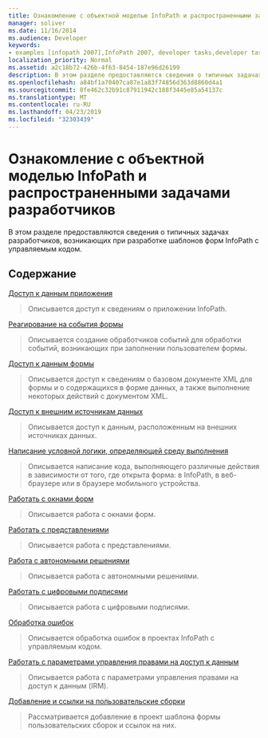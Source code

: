 ```yaml
---
title: Ознакомление с объектной моделью InfoPath и распространенными задачами разработчиков
manager: soliver
ms.date: 11/16/2014
ms.audience: Developer
keywords:
- examples [infopath 2007],InfoPath 2007, developer tasks,developer tasks [InfoPath 2007],InfoPath 2007, object models,object models [InfoPath 2007]
localization_priority: Normal
ms.assetid: a2c18b72-426b-4f63-8454-187e96d26199
description: В этом разделе предоставляются сведения о типичных задачах разработчиков, возникающих при разработке шаблонов форм InfoPath с управляемым кодом.
ms.openlocfilehash: a84bf1a70407ca87e1a83f74856d363d8860d4a1
ms.sourcegitcommit: 8fe462c32b91c87911942c188f3445e85a54137c
ms.translationtype: MT
ms.contentlocale: ru-RU
ms.lasthandoff: 04/23/2019
ms.locfileid: "32303439"
---
```

# <a name="understanding-the-infopath-object-model-and-common-developer-tasks"></a>Ознакомление с объектной моделью InfoPath и распространенными задачами разработчиков

В этом разделе предоставляются сведения о типичных задачах разработчиков, возникающих при разработке шаблонов форм InfoPath с управляемым кодом.
  
## <a name="in-this-section"></a>Содержание

[Доступ к данным приложения](how-to-access-application-data.md)
  
> Описывается доступ к сведениям о приложении InfoPath.
    
[Реагирование на события формы](how-to-respond-to-form-events.md)
  
> Описывается создание обработчиков событий для обработки событий, возникающих при заполнении пользователем формы.
    
[Доступ к данным формы](how-to-access-form-data.md)
  
> Описывается доступ к сведениям о базовом документе XML для формы и о содержащихся в форме данных, а также выполнение некоторых действий с документом XML.
    
[Доступ к внешним источникам данных](how-to-access-external-data-sources.md)
  
> Описывается доступ к данным, расположенным на внешних источниках данных.
    
[Написание условной логики, определяющей среду выполнения](how-to-write-conditional-logic-that-determines-the-run-time-environment.md)
  
> Описывается написание кода, выполняющего различные действия в зависимости от того, где открыта форма: в InfoPath, в веб-браузере или в браузере мобильного устройства.
    
[Работать с окнами форм](how-to-work-with-form-windows.md)
  
> Описывается работа с окнами форм.
    
[Работать с представлениями](how-to-work-with-views.md)
  
> Описывается работа с представлениями.
    
[Работа с автономными решениями](how-to-work-with-offline-solutions.md)
  
> Описывается работа с автономными решениями.
    
[Работать с цифровыми подписями](how-to-work-with-digital-signatures.md)
  
> Описывается работа с цифровыми подписями.
    
[Обработка ошибок](how-to-handle-errors.md)
  
> Описывается обработка ошибок в проектах InfoPath с управляемым кодом.
    
[Работать с параметрами управления правами на доступ к данным](how-to-work-with-information-rights-management-settings.md)
  
> Описывается работа с параметрами управления правами на доступ к данным (IRM).
    
[Добавление и ссылки на пользовательские сборки](how-to-add-and-reference-custom-assemblies.md)
  
> Рассматривается добавление в проект шаблона формы пользовательских сборок и ссылок на них.
    

